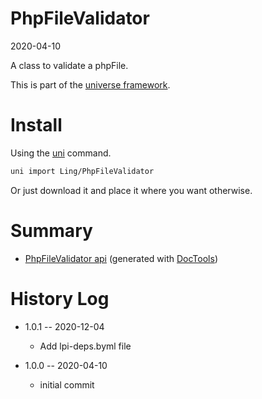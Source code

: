 PhpFileValidator
===========
2020-04-10



A class to validate a phpFile.


This is part of the [universe framework](https://github.com/karayabin/universe-snapshot).


Install
==========
Using the [uni](https://github.com/lingtalfi/universe-naive-importer) command.
```bash
uni import Ling/PhpFileValidator
```

Or just download it and place it where you want otherwise.






Summary
===========
- [PhpFileValidator api](https://github.com/lingtalfi/PhpFileValidator/blob/master/doc/api/Ling/PhpFileValidator.md) (generated with [DocTools](https://github.com/lingtalfi/DocTools))






History Log
=============

- 1.0.1 -- 2020-12-04

    - Add lpi-deps.byml file

- 1.0.0 -- 2020-04-10

    - initial commit